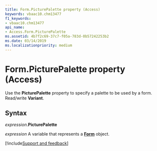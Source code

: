 ```yaml
---
title: Form.PicturePalette property (Access)
keywords: vbaac10.chm13477
f1_keywords:
- vbaac10.chm13477
api_name:
- Access.Form.PicturePalette
ms.assetid: 4b7f2c69-37c7-f05a-783d-0b57242253b2
ms.date: 03/14/2019
ms.localizationpriority: medium
---
```



# Form.PicturePalette property (Access)

Use the **PicturePalette** property to specify a palette to be used by a form. Read/write **Variant**.


## Syntax

_expression_.**PicturePalette**

_expression_ A variable that represents a **[Form](Access.Form.md)** object.




[!include[Support and feedback](~/includes/feedback-boilerplate.md)]